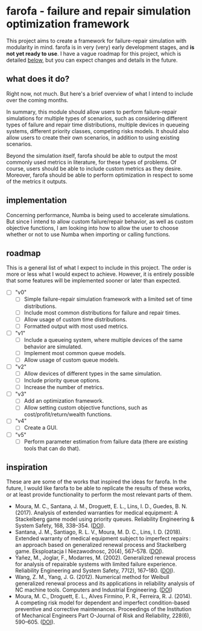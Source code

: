# farofa - **f**ailure **a**nd **r**epair simulation **o**ptimization **f**r**a**mework

This project aims to create a framework for failure-repair simulation with modularity in mind. farofa is in very (very) early development stages, and **is not yet ready to use**. I have a vague roadmap for this project, which is detailed [below](#roadmap), but you can expect changes and details in the future.

## what does it do?

Right now, not much. But here's a brief overview of what I intend to include over the coming months.

In summary, this module should allow users to perform failure-repair simulations for multiple types of scenarios, such as considering different types of failure and repair time distributions, multiple devices in queueing systems, different priority classes, competing risks models. It should also allow users to create their own scenarios, in addition to using existing scenarios.

Beyond the simulation itself, farofa should be able to output the most commonly used metrics in literature, for these types of problems. Of course, users should be able to include custom metrics as they desire. Moreover, farofa should be able to perform optimization in respect to some of the metrics it outputs.

## implementation

Concerning performance, Numba is being used to accelerate simulations. But since I intend to allow custom failure/repair behavior, as well as custom objective functions, I am looking into how to allow the user to choose whether or not to use Numba when importing or calling functions.

## roadmap

This is a general list of what I expect to include in this project. The order is more or less what I would expect to achieve. However, it is entirely possible that some features will be implemented sooner or later than expected.

- [ ] "v0"
  - [ ] Simple failure-repair simulation framework with a limited set of time distributions.
  - [ ] Include most common distributions for failure and repair times.
  - [ ] Allow usage of custom time distributions.
  - [ ] Formatted output with most used metrics.
- [ ] "v1"
  - [ ] Include a queueing system, where multiple devices of the same behavior are simulated.
  - [ ] Implement most common queue models.
  - [ ] Allow usage of custom queue models.
- [ ] "v2"
  - [ ] Allow devices of different types in the same simulation.
  - [ ] Include priority queue options.
  - [ ] Increase the number of metrics.
- [ ] "v3"
  - [ ] Add an optimization framework.
  - [ ] Allow setting custom objective functions, such as cost/profit/return/wealth functions.
- [ ] "v4"
  - [ ] Create a GUI.
- [ ] "v5"
  - [ ] Perform parameter estimation from failure data (there are existing tools that can do that).

## inspiration

These are are some of the works that inspired the ideas for farofa. In the future, I would like farofa to be able to replicate the results of these works, or at least provide functionality to perform the most relevant parts of them.

- Moura, M. C., Santana, J. M., Droguett, E. L., Lins, I. D., Guedes, B. N. (2017). Analysis of extended warranties for medical equipment: A Stackelberg game model using priority queues. Reliability Engineering \& System Safety, 168, 338–354. ([DOI](https://doi.org/10.1016/j.ress.2017.05.040)).
- Santana, J. M., Santiago, R. L. V., Moura, M. D. C., Lins, I. D. (2018). Extended warranty of medical equipment subject to imperfect repairs : an approach based on generalized renewal process and Stackelberg game. Eksploatacja I Niezawodnosc, 20(4), 567–578. ([DOI](https://doi.org/10.17531/ein.2018.4.8)).
- Yañez, M., Joglar, F., Modarres, M. (2002). Generalized renewal process for analysis of repairable systems with limited failure experience. Reliability Engineering and System Safety, 77(2), 167–180. ([DOI](https://doi.org/10.1016/S0951-8320(02)00044-3)).
- Wang, Z. M., Yang, J. G. (2012). Numerical method for Weibull generalized renewal process and its applications in reliability analysis of NC machine tools. Computers and Industrial Engineering. ([DOI](https://doi.org/10.1016/j.cie.2012.06.019))
- Moura, M. C., Droguett, E. L., Alves Firmino, P. R., Ferreira, R. J. (2014). A competing risk model for dependent and imperfect condition-based preventive and corrective maintenances. Proceedings of the Institution of Mechanical Engineers Part O-Journal of Risk and Reliability, 228(6), 590–605. ([DOI](https://doi.org/10.1177/1748006X14540878)).
